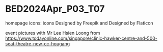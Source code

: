 # BED2024Apr_P03_T07

homepage icons:
icons Designed by Freepik 
and Designed by Flaticon

event pictures with Mr Lee Hsien Loong
from https://www.todayonline.com/singapore/clinic-hawker-centre-and-500-seat-theatre-new-cc-hougang
